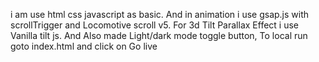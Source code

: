  i am use html css javascript as basic. 
And in animation i use gsap.js with scrollTrigger and Locomotive scroll v5. 
For 3d Tilt Parallax Effect i use Vanilla tilt js.
And Also made Light/dark mode toggle button,
To local run goto index.html and click on Go live 
